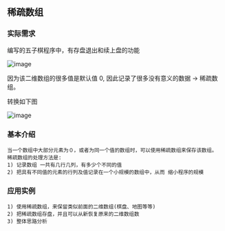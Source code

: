 ## 稀疏数组

### 实际需求

编写的五子棋程序中，有存盘退出和续上盘的功能

![image](https://github.com/Tandoy/DataStructures-and-Algorithms/blob/master/DataStructures/images/%E7%A8%80%E7%96%8F%E6%95%B0%E7%BB%84%E5%AE%9E%E4%BE%8B.PNG)

因为该二维数组的很多值是默认值 0, 因此记录了很多没有意义的数据 -> 稀疏数组。

转换如下图

![image](https://github.com/Tandoy/DataStructures-and-Algorithms/blob/master/DataStructures/images/%E7%A8%80%E7%96%8F%E6%95%B0%E7%BB%84%E8%BD%AC%E6%8D%A2%E8%BF%87%E7%A8%8B.PNG)


### 基本介绍

    当一个数组中大部分元素为０，或者为同一个值的数组时，可以使用稀疏数组来保存该数组。
    稀疏数组的处理方法是:
    1) 记录数组 一共有几行几列，有多少个不同的值
    2) 把具有不同值的元素的行列及值记录在一个小规模的数组中，从而 缩小程序的规模
    
### 应用实例

    1) 使用稀疏数组，来保留类似前面的二维数组(棋盘、地图等等)
    2) 把稀疏数组存盘，并且可以从新恢复原来的二维数组数
    3) 整体思路分析
    
